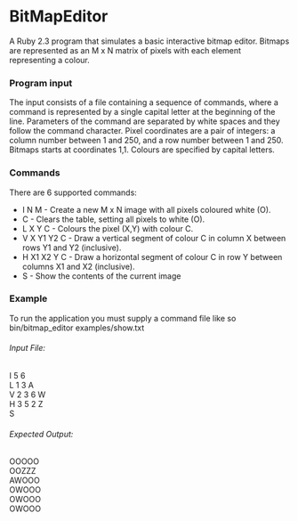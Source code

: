 # BitMapEditor    

A Ruby 2.3 program that simulates a basic interactive bitmap editor. Bitmaps
are represented as an M x N matrix of pixels with each element representing a colour.    

### Program input  
The input consists of a file containing a sequence of commands, where a command is
represented by a single capital letter at the beginning of the line. Parameters of the
command are separated by white spaces and they follow the command character.
Pixel coordinates are a pair of integers: a column number between 1 and 250, and a
row number between 1 and 250. Bitmaps starts at coordinates 1,1. Colours are
specified by capital letters.  

### Commands  
There are 6 supported commands:
* I N M - Create a new M x N image with all pixels coloured white (O).
*  C - Clears the table, setting all pixels to white (O).
*  L X Y C - Colours the pixel (X,Y) with colour C.
*  V X Y1 Y2 C - Draw a vertical segment of colour C in column X between rows Y1
and Y2 (inclusive).
*  H X1 X2 Y C - Draw a horizontal segment of colour C in row Y between columns
X1 and X2 (inclusive).
*  S - Show the contents of the current image  

### Example  
To run the application you must supply a command file like so bin/bitmap_editor
examples/show.txt  

###### Input File:  
I 5 6  
L 1 3 A  
V 2 3 6 W  
H 3 5 2 Z  
S
  
###### Expected Output:  
OOOOO  
OOZZZ  
AWOOO  
OWOOO  
OWOOO  
OWOOO
